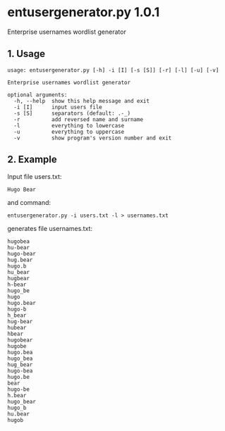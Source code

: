 # entusergenerator.py 1.0.1
Enterprise usernames wordlist generator

## 1. Usage

```
usage: entusergenerator.py [-h] -i [I] [-s [S]] [-r] [-l] [-u] [-v]

Enterprise usernames wordlist generator

optional arguments:
  -h, --help  show this help message and exit
  -i [I]      input users file
  -s [S]      separators (default: .-_)
  -r          add reversed name and surname
  -l          everything to lowercase
  -u          everything to uppercase
  -v          show program's version number and exit
```

## 2. Example

Input file users.txt:

```
Hugo Bear
```

and command:

```
entusergenerator.py -i users.txt -l > usernames.txt
```

generates file usernames.txt:

```
hugobea
hu-bear
hugo-bear
hug.bear
hugo.b
hu_bear
hugbear
h-bear
hugo_be
hugo
hugo.bear
hugo-b
h_bear
hug-bear
hubear
hbear
hugobear
hugobe
hugo.bea
hugo_bea
hug_bear
hugo-bea
hugo.be
bear
hugo-be
h.bear
hugo_bear
hugo_b
hu.bear
hugob
```